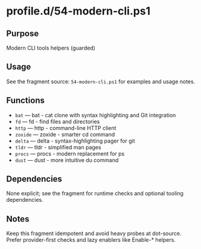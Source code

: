 profile.d/54-modern-cli.ps1
===========================

Purpose
-------
Modern CLI tools helpers (guarded)

Usage
-----
See the fragment source: `54-modern-cli.ps1` for examples and usage notes.

Functions
---------
- `bat` — bat - cat clone with syntax highlighting and Git integration
- `fd` — fd - find files and directories
- `http` — http - command-line HTTP client
- `zoxide` — zoxide - smarter cd command
- `delta` — delta - syntax-highlighting pager for git
- `tldr` — tldr - simplified man pages
- `procs` — procs - modern replacement for ps
- `dust` — dust - more intuitive du command

Dependencies
------------
None explicit; see the fragment for runtime checks and optional tooling dependencies.

Notes
-----
Keep this fragment idempotent and avoid heavy probes at dot-source. Prefer provider-first checks and lazy enablers like Enable-* helpers.

